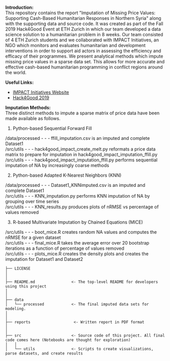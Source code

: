 **Introduction:**  
This repository contains the report "Imputation of Missing Price Values: Supporting Cash-Based Humanitarian Responses in Northern Syria" along with the supporting data and source code. It was created as part of the Fall 2019 Hack4Good Event at ETH Zurich in which our team developed a data science solution to a humanitarian problem in 8 weeks. Our team consisted of 4 ETH Zurich students and we collaborated with IMPACT Initiatives, an NGO which monitors and evaluates humanitarian and development interventions in order to support aid actors in assessing the efficiency and efficacy of their programmes. We present analytical methods which impute missing price values in a sparse data set. This allows for more accurate and effective cash-based humanitarian programming in conflict regions around the world.

**Useful Links:**
*  [IMPACT Initiatives Website](https://www.impact-initiatives.org)
*  [Hack4Good 2019](https://analytics-club.org/hack4good)

**Imputation Methods:**\
Three distinct methods to impute a sparse matrix of price data have been made available as follows.

1. Python-based Sequential Forward Fill

/data/processed	- - - ffill_imputation.csv is an imputed and complete Dataset1\
/src/utils - - - hack4good_impact_create_melt.py reformats a price data matrix to prepare for imputation in hack4good_impact_imputation_ffill.py\
/src/utils - - - hack4good_impact_imputation_ffill.py performs sequential imputation of NA by increasingly coarse methods


2. Python-based Adapted K-Nearest Neighbors (KNN)

/data/processed - - - Dataset1_KNNimputed.csv is an imputed and complete Dataset1\
/src/utils - - - KNN_imputation.py performs KNN imputation of NA by grouping over time series\
/src/utils - - - KNN_results.py produces plots of nRMSE vs percentage of values removed


3. R-based Multivariate Imputation by Chained Equations (MICE)

/src/utils - - - boot_mice.R creates random NA values and computes the nRMSE for a given dataset\
/src/utils - - - final_mice.R takes the average error over 20 bootstrap iterations as a function of percentage of values removed\
/src/utils - - - plots_mice.R creates the density plots and creates the imputation for Dataset1 and Dataset2


```
├── LICENSE
│
│
├── README.md                <- The top-level README for developers using this project
│                          
│
├── data
│   └── processed            <- The final imputed data sets for modeling.
│ 
│
├── reports                   <- Written report in PDF format
│
│
├── src                      <- Source code of this project. All final code comes here (Notebooks are thought for exploration)
│   │
│   └── utils                <- Scripts to create visualizations, parse datasets, and create results


```

